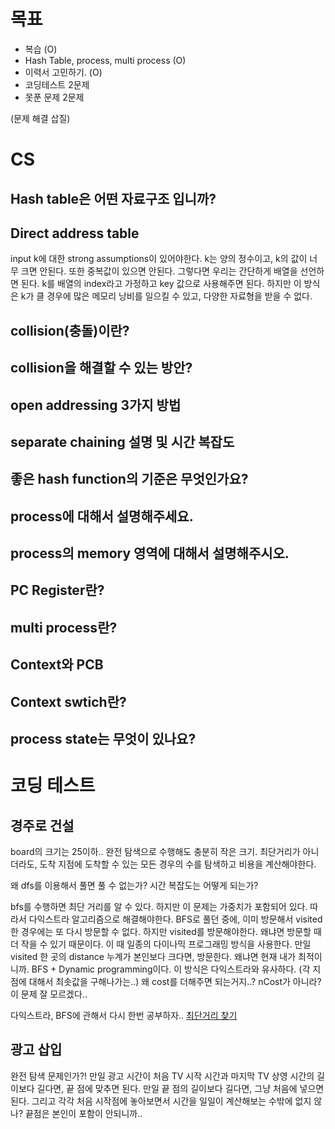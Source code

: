 # 목표

- 복습 (O)
- Hash Table, process, multi process (O)
- 이력서 고민하기. (O)
- 코딩테스트 2문제
- 못푼 문제 2문제

(문제 해결 삽질)

# CS

## Hash table은 어떤 자료구조 입니까?

## Direct address table

input k에 대한 strong assumptions이 있어야한다. k는 양의 정수이고, k의 값이 너무 크면 안된다. 또한 중복값이 있으면 안된다. 그렇다면 우리는 간단하게 배열을 선언하면 된다.
k를 배열의 index라고 가정하고 key 값으로 사용해주면 된다.
하지만 이 방식은 k가 클 경우에 많은 메모리 낭비를 일으킬 수 있고, 다양한 자료형을 받을 수 없다.

## collision(충돌)이란?

## collision을 해결할 수 있는 방안?

## open addressing 3가지 방법

## separate chaining 설명 및 시간 복잡도

## 좋은 hash function의 기준은 무엇인가요?

## process에 대해서 설명해주세요.

## process의 memory 영역에 대해서 설명해주시오.

## PC Register란?

## multi process란?

## Context와 PCB

## Context swtich란?

## process state는 무엇이 있나요?

# 코딩 테스트

## 경주로 건설

board의 크기는 25이하.. 완전 탐색으로 수행해도 충분히 작은 크기.
최단거리가 아니더라도, 도착 지점에 도착할 수 있는 모든 경우의 수를 탐색하고 비용을 계산해야한다.

왜 dfs를 이용해서 풀면 풀 수 없는가? 시간 복잡도는 어떻게 되는가?

bfs를 수행하면 최단 거리를 알 수 있다. 하지만 이 문제는 가중치가 포함되어 있다. 따라서 다익스트라 알고리즘으로 해결해야한다.
BFS로 풀던 중에, 이미 방문해서 visited 한 경우에는 또 다시 방문할 수 없다. 하지만 visited를 방문해야한다. 왜냐면 방문할 때 더 작을 수 있기 때문이다.
이 때 일종의 다이나믹 프로그래밍 방식을 사용한다. 만일 visited 한 곳의 distance 누계가 본인보다 크다면, 방문한다. 왜냐면 현재 내가 최적이니까.
BFS + Dynamic programming이다. 이 방식은 다익스트라와 유사하다. (각 지점에 대해서 최솟값을 구해나가는..)
왜 cost를 더해주면 되는거지..? nCost가 아니라? 이 문제 잘 모르겠다..

다익스트라, BFS에 관해서 다시 한번 공부하자..
[최단거리 찾기](https://betterprogramming.pub/5-ways-to-find-the-shortest-path-in-a-graph-88cfefd0030f)

## 광고 삽입

완전 탐색 문제인가?!
만일 광고 시간이 처음 TV 시작 시간과 마지막 TV 상영 시간의 길이보다 길다면, 끝 점에 맞추면 된다. 만일 끝 점의 길이보다 길다면, 그냥 처음에 넣으면 된다.
그리고 각각 처음 시작점에 놓아보면서 시간을 일일이 계산해보는 수밖에 없지 않나?
끝점은 본인이 포함이 안되니까..

